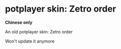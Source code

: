 # potplayer skin: Zetro order
**Chinese only**

An old potplayer skin: Zetro order

Won't update it anymore

